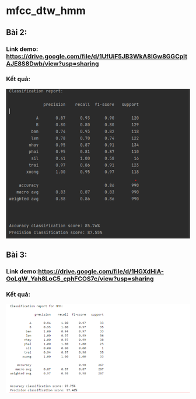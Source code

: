# mfcc_dtw_hmm

## Bài 2:

### Link demo: https://drive.google.com/file/d/1UfUiF5JB3WkA8IGw8GGCpItAJE8S8Dwb/view?usp=sharing
### Kết quả:

![This is an image](https://github.com/kenjius01/mfcc_dtw_hmm/blob/main/image/kq_bai2.png)

## Bài 3:

### Link demo:https://drive.google.com/file/d/1HGXdHiA-OoLgW_Yah8LoC5_cphFCOS7c/view?usp=sharing

### Kết quả:

![This is an image](https://github.com/kenjius01/mfcc_dtw_hmm/blob/main/image/kq_b3.png)
